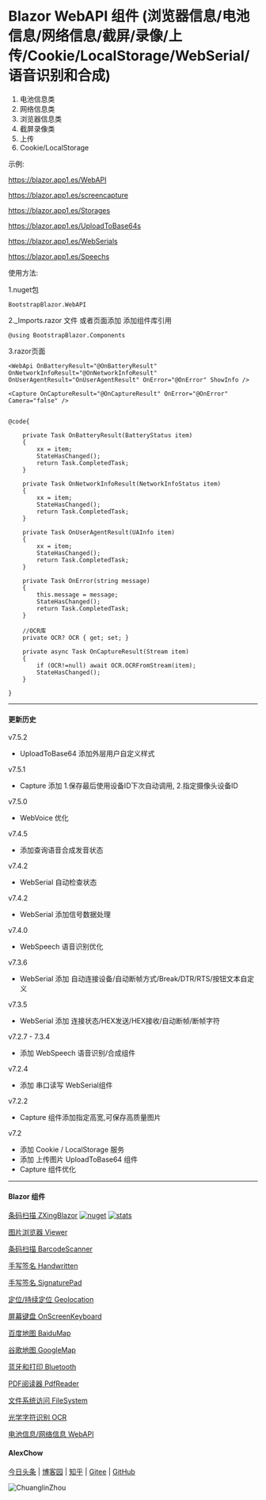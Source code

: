 # Blazor WebAPI 组件 (浏览器信息/电池信息/网络信息/截屏/录像/上传/Cookie/LocalStorage/WebSerial/语音识别和合成)

1. 电池信息类
2. 网络信息类
3. 浏览器信息类
4. 截屏录像类
5. 上传
6. Cookie/LocalStorage

示例:

https://blazor.app1.es/WebAPI

https://blazor.app1.es/screencapture

https://blazor.app1.es/Storages

https://blazor.app1.es/UploadToBase64s

https://blazor.app1.es/WebSerials

https://blazor.app1.es/Speechs

使用方法:

1.nuget包

```BootstrapBlazor.WebAPI```

2._Imports.razor 文件 或者页面添加 添加组件库引用

```@using BootstrapBlazor.Components```


3.razor页面
```
<WebApi OnBatteryResult="@OnBatteryResult" OnNetworkInfoResult="@OnNetworkInfoResult" OnUserAgentResult="OnUserAgentResult" OnError="@OnError" ShowInfo />

<Capture OnCaptureResult="@OnCaptureResult" OnError="@OnError" Camera="false" />


```
```
@code{

    private Task OnBatteryResult(BatteryStatus item)
    {
        xx = item;
        StateHasChanged();
        return Task.CompletedTask;
    }

    private Task OnNetworkInfoResult(NetworkInfoStatus item)
    {
        xx = item;
        StateHasChanged();
        return Task.CompletedTask;
    }

    private Task OnUserAgentResult(UAInfo item)
    {
        xx = item;
        StateHasChanged();
        return Task.CompletedTask;
    }

    private Task OnError(string message)
    {
        this.message = message;
        StateHasChanged();
        return Task.CompletedTask;
    }

    //OCR库
    private OCR? OCR { get; set; } 

    private async Task OnCaptureResult(Stream item)
    {
        if (OCR!=null) await OCR.OCRFromStream(item);
        StateHasChanged();
    }

} 
```
----
#### 更新历史

v7.5.2
- UploadToBase64 添加外层用户自定义样式

v7.5.1
- Capture 添加 1.保存最后使用设备ID下次自动调用, 2.指定摄像头设备ID

v7.5.0
- WebVoice 优化

v7.4.5
- 添加查询语音合成发音状态

v7.4.2
- WebSerial 自动检查状态

v7.4.2
- WebSerial 添加信号数据处理

v7.4.0
- WebSpeech 语音识别优化

v7.3.6
- WebSerial 添加 自动连接设备/自动断帧方式/Break/DTR/RTS/按钮文本自定义

v7.3.5
- WebSerial 添加 连接状态/HEX发送/HEX接收/自动断帧/断帧字符

v7.2.7 - 7.3.4
- 添加 WebSpeech 语音识别/合成组件

v7.2.4
- 添加 串口读写 WebSerial组件

v7.2.2
- Capture 组件添加指定高宽,可保存高质量图片

v7.2
- 添加 Cookie / LocalStorage 服务
- 添加 上传图片 UploadToBase64 组件
- Capture 组件优化

---
#### Blazor 组件

[条码扫描 ZXingBlazor](https://www.nuget.org/packages/ZXingBlazor#readme-body-tab)
[![nuget](https://img.shields.io/nuget/v/ZXingBlazor.svg?style=flat-square)](https://www.nuget.org/packages/ZXingBlazor) 
[![stats](https://img.shields.io/nuget/dt/ZXingBlazor.svg?style=flat-square)](https://www.nuget.org/stats/packages/ZXingBlazor?groupby=Version)

[图片浏览器 Viewer](https://www.nuget.org/packages/BootstrapBlazor.Viewer#readme-body-tab)
  
[条码扫描 BarcodeScanner](Densen.Component.Blazor/BarcodeScanner.md)
   
[手写签名 Handwritten](Densen.Component.Blazor/Handwritten.md)

[手写签名 SignaturePad](https://www.nuget.org/packages/BootstrapBlazor.SignaturePad#readme-body-tab)

[定位/持续定位 Geolocation](https://www.nuget.org/packages/BootstrapBlazor.Geolocation#readme-body-tab)

[屏幕键盘 OnScreenKeyboard](https://www.nuget.org/packages/BootstrapBlazor.OnScreenKeyboard#readme-body-tab)

[百度地图 BaiduMap](https://www.nuget.org/packages/BootstrapBlazor.BaiduMap#readme-body-tab)

[谷歌地图 GoogleMap](https://www.nuget.org/packages/BootstrapBlazor.Maps#readme-body-tab)

[蓝牙和打印 Bluetooth](https://www.nuget.org/packages/BootstrapBlazor.Bluetooth#readme-body-tab)

[PDF阅读器 PdfReader](https://www.nuget.org/packages/BootstrapBlazor.PdfReader#readme-body-tab)

[文件系统访问 FileSystem](https://www.nuget.org/packages/BootstrapBlazor.FileSystem#readme-body-tab)

[光学字符识别 OCR](https://www.nuget.org/packages/BootstrapBlazor.OCR#readme-body-tab)

[电池信息/网络信息 WebAPI](https://www.nuget.org/packages/BootstrapBlazor.WebAPI#readme-body-tab)

#### AlexChow

[今日头条](https://www.toutiao.com/c/user/token/MS4wLjABAAAAGMBzlmgJx0rytwH08AEEY8F0wIVXB2soJXXdUP3ohAE/?) | [博客园](https://www.cnblogs.com/densen2014) | [知乎](https://www.zhihu.com/people/alex-chow-54) | [Gitee](https://gitee.com/densen2014) | [GitHub](https://github.com/densen2014)


![ChuanglinZhou](https://user-images.githubusercontent.com/8428709/205942253-8ff5f9ca-a033-4707-9c36-b8c9950e50d6.png)
